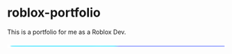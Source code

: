 # roblox-portfolio
This is a portfolio for me as a Roblox Dev.


![Spacer](https://github.com/Ghostly47null/roblox-portfolio/blob/main/imgs/Spacer_Card.png?raw=true)
